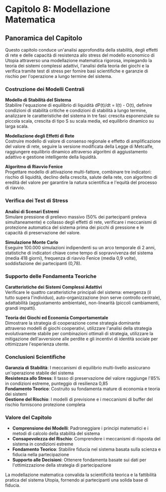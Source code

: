 # Capitolo 8: Modellazione Matematica

## Panoramica del Capitolo

Questo capitolo conduce un'analisi approfondita della stabilità, degli effetti di rete e delle capacità di resistenza allo stress del modello economico di Utopia attraverso una modellazione matematica rigorosa, impiegando la teoria dei sistemi complessi adattivi, l'analisi della teoria dei giochi e la verifica tramite test di stress per fornire basi scientifiche e garanzie di rischio per l'operazione a lungo termine del sistema.

### Costruzione dei Modelli Centrali

**Modello di Stabilità del Sistema**  
Stabilire l'equazione di equilibrio di liquidità dP(t)/dt = I(t) - O(t), definire condizioni di stabilità critiche e condizioni di stabilità a lungo termine, analizzare le caratteristiche del sistema in tre fasi: crescita esponenziale su piccola scala, crescita di tipo S su scala media, ed equilibrio dinamico su larga scala.

**Modellazione degli Effetti di Rete**  
Costruire modello di valore di consenso regionale e effetto di amplificazione del valore di rete, seguire la versione modificata della Legge di Metcalfe, raggiungere equilibrio dinamico attraverso algoritmi di aggiustamento adattivo e gestione intelligente della liquidità.

**Algoritmo di Riavvio Fenice**  
Progettare modello di attivazione multi-fattore, combinare tre indicatori: rischio di liquidità, declino della crescita, salute della rete, con algoritmo di eredità del valore per garantire la natura scientifica e l'equità del processo di riavvio.

### Verifica dei Test di Stress

**Analisi di Scenari Estremi**  
Simulare pressione di prelievo massivo (50% dei partecipanti preleva simultaneamente) e collasso degli effetti di rete, verificare i meccanismi di protezione automatica del sistema prima dei picchi di pressione e le capacità di preservazione del valore.

**Simulazione Monte Carlo**  
Eseguire 100.000 simulazioni indipendenti su un arco temporale di 2 anni, statistiche di indicatori chiave come tempo di sopravvivenza del sistema (media 418 giorni), frequenza di riavvio Fenice (media 0,9 volte), soddisfazione dei partecipanti (0,78).

### Supporto delle Fondamenta Teoriche

**Caratteristiche dei Sistemi Complessi Adattivi**  
Verificare le quattro caratteristiche principali del sistema: emergenza (il tutto supera l'individuo), auto-organizzazione (non serve controllo centrale), adattabilità (aggiustamento ambientale), non-linearità (piccoli cambiamenti, grandi impatti).

**Teoria dei Giochi ed Economia Comportamentale**  
Dimostrare la strategia di cooperazione come strategia dominante attraverso modelli di giochi cooperativi, utilizzare l'analisi della strategia evolutivamente stabile per combinazioni ottimali di strategia, utilizzare la mitigazione dell'avversione alle perdite e gli incentivi di identità sociale per ottimizzare l'esperienza utente.

### Conclusioni Scientifiche

**Garanzia di Stabilità**: I meccanismi di equilibrio multi-livello assicurano un'operazione stabile del sistema  
**Resistenza allo Stress**: Il tasso di preservazione del valore raggiunge l'85% in condizioni estreme, punteggio di resilienza 0,85  
**Fondamento Teorico**: Costruito su fondamenta mature di economia e teoria dei sistemi  
**Gestione del Rischio**: I modelli di previsione e i meccanismi di buffer del rischio forniscono protezione completa

### Valore del Capitolo

* **Comprensione dei Modelli**: Padroneggiare i principi matematici e i metodi di calcolo della stabilità del sistema
* **Consapevolezza del Rischio**: Comprendere i meccanismi di risposta del sistema in condizioni estreme
* **Fondamento Teorico**: Stabilire fiducia nel sistema basata sulla scienza e fiducia nella partecipazione
* **Supporto alle Decisioni**: Ottenere fondamenta basate sui dati per l'ottimizzazione della strategia di partecipazione

La modellazione matematica convalida la scientificità teorica e la fattibilità pratica del sistema Utopia, fornendo ai partecipanti una solida base di fiducia.